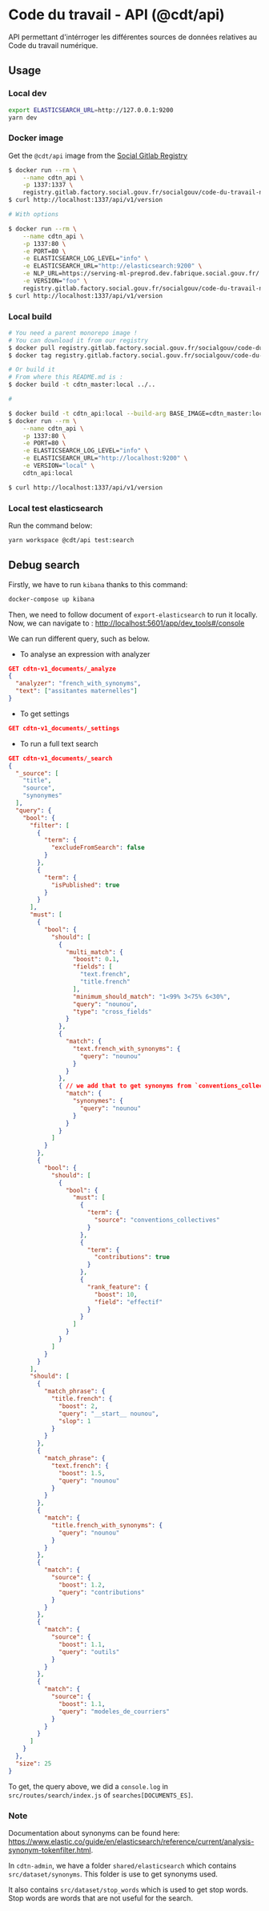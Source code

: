 # Code du travail - API (@cdt/api)

API permettant d'intérroger les différentes sources de données relatives au Code du travail numérique.

## Usage

### Local dev

```sh
export ELASTICSEARCH_URL=http://127.0.0.1:9200
yarn dev
```

### Docker image

Get the `@cdt/api` image from the [Social Gitlab Registry](https://gitlab.factory.social.gouv.fr/SocialGouv/code-du-travail-numerique/container_registry)

```sh
$ docker run --rm \
    --name cdtn_api \
    -p 1337:1337 \
    registry.gitlab.factory.social.gouv.fr/socialgouv/code-du-travail-numerique/api:<commit hash>
$ curl http://localhost:1337/api/v1/version

# With options

$ docker run --rm \
    --name cdtn_api \
    -p 1337:80 \
    -e PORT=80 \
    -e ELASTICSEARCH_LOG_LEVEL="info" \
    -e ELASTICSEARCH_URL="http://elasticsearch:9200" \
    -e NLP_URL=https://serving-ml-preprod.dev.fabrique.social.gouv.fr/ \
    -e VERSION="foo" \
    registry.gitlab.factory.social.gouv.fr/socialgouv/code-du-travail-numerique/api:<commit hash>
$ curl http://localhost:1337/api/v1/version
```

### Local build

```sh
# You need a parent monorepo image !
# You can download it from our registry
$ docker pull registry.gitlab.factory.social.gouv.fr/socialgouv/code-du-travail-numerique:<commit hash>
$ docker tag registry.gitlab.factory.social.gouv.fr/socialgouv/code-du-travail-numerique:<commit hash> cdtn_master:local

# Or build it
# From where this README.md is :
$ docker build -t cdtn_master:local ../..

#

$ docker build -t cdtn_api:local --build-arg BASE_IMAGE=cdtn_master:local .
$ docker run --rm \
    --name cdtn_api \
    -p 1337:80 \
    -e PORT=80 \
    -e ELASTICSEARCH_LOG_LEVEL="info" \
    -e ELASTICSEARCH_URL="http://localhost:9200" \
    -e VERSION="local" \
    cdtn_api:local

$ curl http://localhost:1337/api/v1/version
```

### Local test elasticsearch

Run the command below:

```sh
yarn workspace @cdt/api test:search
```

## Debug search

Firstly, we have to run `kibana` thanks to this command:

```sh
docker-compose up kibana
```

Then, we need to follow document of `export-elasticsearch` to run it locally. Now, we can navigate to : <http://localhost:5601/app/dev_tools#/console>

We can run different query, such as below.

- To analyse an expression with analyzer

```json
GET cdtn-v1_documents/_analyze
{
  "analyzer": "french_with_synonyms",
  "text": ["assitantes maternelles"]
}
```

- To get settings

```json
GET cdtn-v1_documents/_settings
```

- To run a full text search

```json
GET cdtn-v1_documents/_search
{
  "_source": [
    "title",
    "source",
    "synonymes"
  ],
  "query": {
    "bool": {
      "filter": [
        {
          "term": {
            "excludeFromSearch": false
          }
        },
        {
          "term": {
            "isPublished": true
          }
        }
      ],
      "must": [
        {
          "bool": {
            "should": [
              {
                "multi_match": {
                  "boost": 0.1,
                  "fields": [
                    "text.french",
                    "title.french"
                  ],
                  "minimum_should_match": "1<99% 3<75% 6<30%",
                  "query": "nounou",
                  "type": "cross_fields"
                }
              },
              {
                "match": {
                  "text.french_with_synonyms": {
                    "query": "nounou"
                  }
                }
              },
              { // we add that to get synonyms from `conventions_collectives` from `kali-data`
                "match": {
                  "synonymes": {
                    "query": "nounou"
                  }
                }
              }
            ]
          }
        },
        {
          "bool": {
            "should": [
              {
                "bool": {
                  "must": [
                    {
                      "term": {
                        "source": "conventions_collectives"
                      }
                    },
                    {
                      "term": {
                        "contributions": true
                      }
                    },
                    {
                      "rank_feature": {
                        "boost": 10,
                        "field": "effectif"
                      }
                    }
                  ]
                }
              }
            ]
          }
        }
      ],
      "should": [
        {
          "match_phrase": {
            "title.french": {
              "boost": 2,
              "query": "__start__ nounou",
              "slop": 1
            }
          }
        },
        {
          "match_phrase": {
            "text.french": {
              "boost": 1.5,
              "query": "nounou"
            }
          }
        },
        {
          "match": {
            "title.french_with_synonyms": {
              "query": "nounou"
            }
          }
        },
        {
          "match": {
            "source": {
              "boost": 1.2,
              "query": "contributions"
            }
          }
        },
        {
          "match": {
            "source": {
              "boost": 1.1,
              "query": "outils"
            }
          }
        },
        {
          "match": {
            "source": {
              "boost": 1.1,
              "query": "modeles_de_courriers"
            }
          }
        }
      ]
    }
  },
  "size": 25
}
```

To get, the query above, we did a `console.log` in `src/routes/search/index.js` of `searches[DOCUMENTS_ES]`.

### Note

Documentation about synonyms can be found here: <https://www.elastic.co/guide/en/elasticsearch/reference/current/analysis-synonym-tokenfilter.html>.

In `cdtn-admin`, we have a folder `shared/elasticsearch` which contains `src/dataset/synonyms`. This folder is use to get synonyms used.

It also contains `src/dataset/stop_words` which is used to get stop words. Stop words are words that are not useful for the search.
